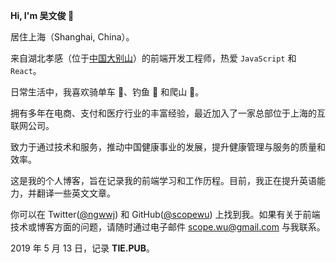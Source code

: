 **Hi, I'm 吴文俊 👋**

居住上海（Shanghai, China）。

来自湖北孝感（位于[中国大别山](https://zh.wikipedia.org/wiki/%E5%A4%A7%E5%88%AB%E5%B1%B1)）的前端开发工程师，热爱 `JavaScript` 和 `React`。

日常生活中，我喜欢骑单车 🚴、钓鱼 🎣 和爬山 🧗。

拥有多年在电商、支付和医疗行业的丰富经验，最近加入了一家总部位于上海的互联网公司。

致力于通过技术和服务，推动中国健康事业的发展，提升健康管理与服务的质量和效率。

这是我的个人博客，旨在记录我的前端学习和工作历程。目前，我正在提升英语能力，并翻译一些英文文章。

你可以在 Twitter([@ngwwj](https://x.com/ngwwj)) 和 GitHub([@scopewu](https://github.com/scopewu)) 上找到我。如果有关于前端技术或博客方面的问题，请随时通过电子邮件 scope.wu@gmail.com 与我联系。

2019 年 5 月 13 日，记录 **TIE.PUB**。
